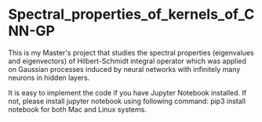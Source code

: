 # Spectral_properties_of_kernels_of_CNN-GP
This is my Master's project that studies the spectral properties (eigenvalues and eigenvectors) of Hilbert-Schmidt integral operator 
which was applied on Gaussian processes induced by neural networks with infinitely many neurons in hidden layers.

It is easy to implement the code if you have Jupyter Notebook installed. If not, please install jupyter notebook using following command:
pip3 install notebook
for both Mac and Linux systems.
